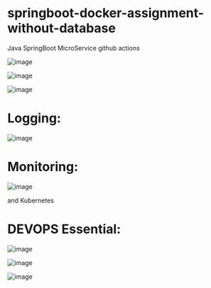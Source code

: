 # springboot-docker-assignment-without-database
Java SpringBoot MicroService
github actions


![image](https://user-images.githubusercontent.com/54719289/110832417-4aca4100-82c1-11eb-872a-e5bfeeabe886.png)

![image](https://user-images.githubusercontent.com/54719289/110832609-8238ed80-82c1-11eb-8c1d-b536a9892180.png)

![image](https://user-images.githubusercontent.com/54719289/110833020-f4a9cd80-82c1-11eb-9f31-cf56ffeb1355.png)

# Logging:

![image](https://user-images.githubusercontent.com/54719289/110833115-1c009a80-82c2-11eb-89c1-5c729e3f8f0c.png)


# Monitoring:

![image](https://user-images.githubusercontent.com/54719289/110833146-2753c600-82c2-11eb-9f6a-297986e895a3.png)

and Kubernetes

# DEVOPS Essential:

![image](https://user-images.githubusercontent.com/54719289/110841231-a7caf480-82cb-11eb-9f89-ac26820215e5.png)

![image](https://user-images.githubusercontent.com/54719289/110842914-b6b2a680-82cd-11eb-9bad-aad4e6c524da.png)

![image](https://user-images.githubusercontent.com/54719289/110843308-21fc7880-82ce-11eb-8e9a-b4d6b6f2cb66.png)

